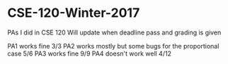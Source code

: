 # CSE-120-Winter-2017
PAs I did in CSE 120
Will update when deadline pass and grading is given

PA1 works fine 3/3
PA2 works mostly but some bugs for the proportional case 5/6
PA3 works fine 9/9
PA4 doesn't work well 4/12

